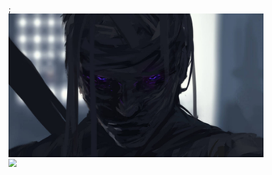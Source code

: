 ;![Flandre](https://github.com/zxt1996/zxt1996/raw/master/img/1585565163-PHYmCuDIwz.jpeg) 
![](https://upload-images.jianshu.io/upload_images/12890819-61e533eb9988f8b1.gif?imageMogr2/auto-orient/strip)
